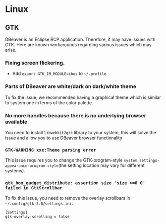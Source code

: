 # Linux
## GTK
DBeaver is an Eclipse RCP application. Therefore, it may have issues with GTK. Here are known workarounds regarding various issues which may arise.
### Fixing screen flickering.
* Add `export GTK_IM_MODULE=ibus` to `~/.profile`.  
### Parts of DBeaver are white/dark on dark/white theme
To fix the issue, we recommended having a graphical theme which is similar to system one in terms of the color palette.
### No more handles because there is no underlying browser available
You need to install `libwebkit2gtk` library to your system, this will solve the issue and allow you to use DBeaver browser functionality
### `GTK-WARNING xxx:Theme parsing error` 
This issue requires you to change the GTK-program-style `system settings-appearance-program style`(the setting location may vary for different systems).
### `gtk_box_gadget_distribute: assertion size 'size >=0 0' failed in GtkScrollbar`
To fix this issue, you need to remove the overlay scrollbars in `~/.config/gtk-3.0/settings.ini`.
```
[Settings]
gtk-overlay-scrolling = false
```
